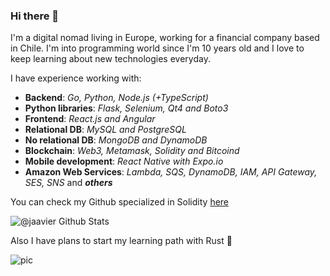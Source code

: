 ### Hi there 👋

I'm a digital nomad living in Europe, working for a financial company based in Chile. I'm into programming world since I'm 10 years old and I love to keep learning about new technologies everyday.

I have experience working with:

- **Backend**: *Go, Python, Node.js (+TypeScript)*
- **Python libraries**: *Flask, Selenium, Qt4 and Boto3*
- **Frontend**: *React.js and Angular*
- **Relational DB**: *MySQL and PostgreSQL*
- **No relational DB**: *MongoDB and DynamoDB*
- **Blockchain**: *Web3, Metamask, Solidity and Bitcoind*
- **Mobile development**: *React Native with Expo.io*
- **Amazon Web Services**: *Lambda, SQS, DynamoDB, IAM, API Gateway, SES, SNS* and ***others***

You can check my Github specialized in Solidity [here](https://github.com/ethereumchile)

![@jaavier Github Stats](https://github-readme-stats.vercel.app/api?username=jaavier&show_icons=true&theme=dracula&count_private=true)

Also I have plans to start my learning path with Rust 🤖


![pic](https://webhook.site/a41a84e0-1659-4abb-8e06-6a3a1e23e95c?src=profile)
